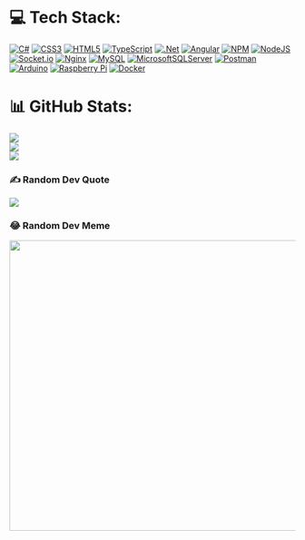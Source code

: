 # 💻 Tech Stack:
[![C#](https://img.shields.io/badge/c%23-%23239120.svg?style=flat&logo=c-sharp&logoColor=white)](https://de.wikipedia.org/wiki/C-Sharp)
[![CSS3](https://img.shields.io/badge/css3-%231572B6.svg?style=flat&logo=css3&logoColor=white)](https://www.w3schools.com/css/)
[![HTML5](https://img.shields.io/badge/html5-%23E34F26.svg?style=flat&logo=html5&logoColor=white)](https://www.w3schools.com/html/)
[![TypeScript](https://img.shields.io/badge/typescript-%23007ACC.svg?style=flat&logo=typescript&logoColor=white)](https://www.typescriptlang.org/)
[![.Net](https://img.shields.io/badge/.NET-5C2D91?style=flat&logo=.net&logoColor=white)](https://dotnet.microsoft.com/en-us/)
[![Angular](https://img.shields.io/badge/angular-%23DD0031.svg?style=flat&logo=angular&logoColor=white)](https://angular.io/)
[![NPM](https://img.shields.io/badge/NPM-%23000000.svg?style=flat&logo=npm&logoColor=white)](https://www.npmjs.com/)
[![NodeJS](https://img.shields.io/badge/node.js-6DA55F?style=flat&logo=node.js&logoColor=white)](https://nodejs.org/en/)
[![Socket.io](https://img.shields.io/badge/Socket.io-black?style=flat&logo=socket.io&badgeColor=010101)](https://socket.io/)
[![Nginx](https://img.shields.io/badge/nginx-%23009639.svg?style=flat&logo=nginx&logoColor=white)](https://www.nginx.com/)
[![MySQL](https://img.shields.io/badge/mysql-%2300f.svg?style=flat&logo=mysql&logoColor=white)](https://www.mysql.com/de/)
[![MicrosoftSQLServer](https://img.shields.io/badge/Microsoft%20SQL%20Sever-CC2927?style=flat&logo=microsoft%20sql%20server&logoColor=white)](https://de.wikipedia.org/wiki/Microsoft_SQL_Server)
[![Postman](https://img.shields.io/badge/Postman-FF6C37?style=flat&logo=postman&logoColor=white)](https://www.postman.com/)
[![Arduino](https://img.shields.io/badge/-Arduino-00979D?style=flat&logo=Arduino&logoColor=white)](https://www.arduino.cc/)
[![Raspberry Pi](https://img.shields.io/badge/-RaspberryPi-C51A4A?style=flat&logo=Raspberry-Pi)](https://www.raspberrypi.com/)
[![Docker](https://img.shields.io/badge/docker-%230db7ed.svg?style=flat&logo=docker&logoColor=white)](https://www.docker.com/)

# 📊 GitHub Stats:
![](https://github-readme-stats.vercel.app/api?username=nussmueller-dev&theme=tokyonight&hide_border=false&include_all_commits=false&count_private=true)<br/>
![](https://github-readme-streak-stats.herokuapp.com/?user=nussmueller-dev&theme=tokyonight&hide_border=false)<br/>
![](https://github-readme-stats.vercel.app/api/top-langs/?username=nussmueller-dev&theme=tokyonight&hide_border=false&include_all_commits=false&count_private=true&layout=compact)

### ✍️ Random Dev Quote
![](https://quotes-github-readme.vercel.app/api?type=horizontal&theme=tokyonight)

### 😂 Random Dev Meme
<img src="https://randommeme.nussmueller.dev/" width="512px"/>

